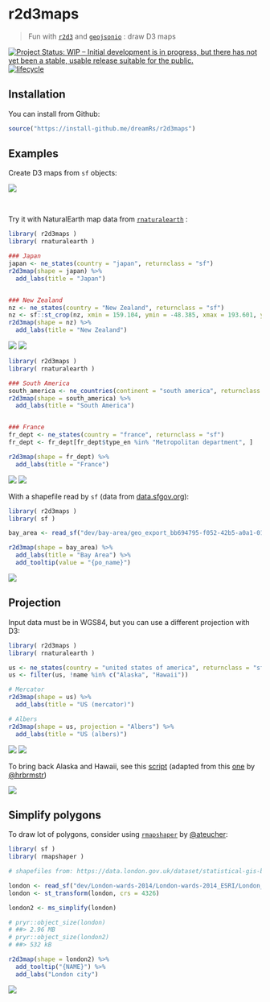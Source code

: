 # r2d3maps

> Fun with [`r2d3`](https://github.com/rstudio/r2d3) and [`geojsonio`](https://github.com/ropensci/geojsonio) : draw D3 maps

[![Project Status: WIP – Initial development is in progress, but there has not yet been a stable, usable release suitable for the public.](http://www.repostatus.org/badges/latest/wip.svg)](http://www.repostatus.org/#wip)
[![lifecycle](https://img.shields.io/badge/lifecycle-experimental-orange.svg)](https://www.tidyverse.org/lifecycle/#experimental)


## Installation

You can install from Github:

```r
source("https://install-github.me/dreamRs/r2d3maps")
```

## Examples

Create D3 maps from `sf` objects:

![](img/africa_water_access.png)


<br>

Try it with NaturalEarth map data from [`rnaturalearth`](https://github.com/ropenscilabs/rnaturalearth) :

```r
library( r2d3maps )
library( rnaturalearth )

### Japan
japan <- ne_states(country = "japan", returnclass = "sf")
r2d3map(shape = japan) %>%
  add_labs(title = "Japan")


### New Zealand
nz <- ne_states(country = "New Zealand", returnclass = "sf")
nz <- sf::st_crop(nz, xmin = 159.104, ymin = -48.385, xmax = 193.601, ymax = -33.669)
r2d3map(shape = nz) %>%
  add_labs(title = "New Zealand")
```

![](img/japan.png)
![](img/new_zealand.png)



```r
library( r2d3maps )
library( rnaturalearth )

### South America
south_america <- ne_countries(continent = "south america", returnclass = "sf")
r2d3map(shape = south_america) %>%
  add_labs(title = "South America")


### France
fr_dept <- ne_states(country = "france", returnclass = "sf")
fr_dept <- fr_dept[fr_dept$type_en %in% "Metropolitan department", ]

r2d3map(shape = fr_dept) %>%
  add_labs(title = "France")
```

![](img/south_america.png)
![](img/france.png)


With a shapefile read by `sf` (data from [data.sfgov.org](https://data.sfgov.org/Geographic-Locations-and-Boundaries/Bay-Area-ZIP-Codes/u5j3-svi6)):

```r
library( r2d3maps )
library( sf )

bay_area <- read_sf("dev/bay-area/geo_export_bb694795-f052-42b5-a0a1-01db0b2d41a6.shp")

r2d3map(shape = bay_area) %>%
  add_labs(title = "Bay Area") %>%
  add_tooltip(value = "{po_name}")
```

![](img/bay_area.png)



## Projection

Input data must be in WGS84, but you can use a different projection with D3:

```r
library( r2d3maps )
library( rnaturalearth )

us <- ne_states(country = "united states of america", returnclass = "sf")
us <- filter(us, !name %in% c("Alaska", "Hawaii"))

# Mercator
r2d3map(shape = us) %>%
  add_labs(title = "US (mercator)")

# Albers
r2d3map(shape = us, projection = "Albers") %>%
  add_labs(title = "US (albers)")
```

![](img/us_mercator.png)
![](img/us_albers.png)


To bring back Alaska and Hawaii, see this [script](https://github.com/dreamRs/r2d3maps/blob/master/dev/us.R) (adapted from this [one](https://rud.is/b/2014/11/16/moving-the-earth-well-alaska-hawaii-with-r/) by [@hrbrmstr](https://github.com/hrbrmstr))


![](img/usaea_albers.png)



## Simplify polygons

To draw lot of polygons, consider using [`rmapshaper`](https://github.com/ateucher/rmapshaper) by [@ateucher](https://github.com/ateucher):


```r
library( sf )
library( rmapshaper )

# shapefiles from: https://data.london.gov.uk/dataset/statistical-gis-boundary-files-london

london <- read_sf("dev/London-wards-2014/London-wards-2014_ESRI/London_Ward.shp")
london <- st_transform(london, crs = 4326)

london2 <- ms_simplify(london)

# pryr::object_size(london)
# ##> 2.96 MB
# pryr::object_size(london2)
# ##> 532 kB

r2d3map(shape = london2) %>%
  add_tooltip("{NAME}") %>%
  add_labs("London city")
```

![](img/london.gif)



